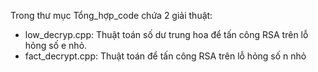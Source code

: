 Trong thư mục Tổng_hợp_code chứa 2 giải thuật:
+ low_decryp.cpp: Thuật toán số dư trung hoa để tấn công RSA trên lỗ hỏng số e nhỏ.
+ fact_decrypt.cpp: Thuật toán để tấn công RSA trên lỗ hỏng số n nhỏ
